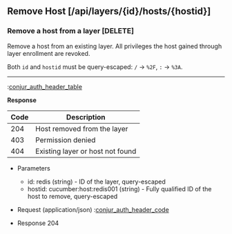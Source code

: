 ## Remove Host [/api/layers/{id}/hosts/{hostid}]

### Remove a host from a layer [DELETE]

Remove a host from an existing layer. All privileges the host gained through layer enrollment are revoked.

Both `id` and `hostid` must be query-escaped: `/` -> `%2F`, `:` -> `%3A`.

---

:[conjur_auth_header_table](partials/conjur_auth_header_table.md)


**Response**

|Code|Description|
|----|-----------|
|204|Host removed from the layer|
|403|Permission denied|
|404|Existing layer or host not found|

+ Parameters
    + id: redis (string) - ID of the layer, query-escaped
    + hostid: cucumber:host:redis001 (string) - Fully qualified ID of the host to remove, query-escaped

+ Request (application/json)
    :[conjur_auth_header_code](partials/conjur_auth_header_code.md)

+ Response 204
